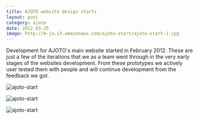 ```yaml
---
title: AJOTO website design starts
layout: post
category: ajoto
date: 2012-03-25
image: http://m-jo.s3.amazonaws.com/ajoto-start/ajoto-start-1.jpg
---
```


Development for AJOTO's main website started in February 2012. These are just a few of the iterations that we as a team went through in the very early stages of the websites development. From these prototypes we actively user tested them with people and will continue development from the feedback we got.

<span>![ajoto-start](http://m-jo.s3.amazonaws.com/ajoto-start/ajoto-start-1.png)</span>

<span>![ajoto-start](http://m-jo.s3.amazonaws.com/ajoto-start/ajoto-start-2.png)</span>

<span>![ajoto-start](http://m-jo.s3.amazonaws.com/ajoto-start/ajoto-start-3.png)</span>


